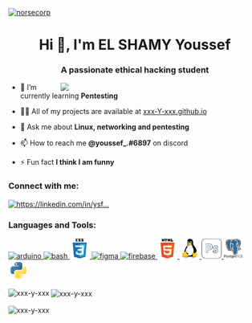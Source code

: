 [![norsecorp](https://external-content.duckduckgo.com/iu/?u=https%3A%2F%2Fsecuringourdigitalfuture.com%2Fwp-content%2Fuploads%2Fsites%2F6%2F2021%2F08%2FHomepage-Cyberattacks-narrow.gif&f=1&nofb=1&ipt=8fe8a94d0a3af472864e5a51984185f8f1b2a83ea752e0cf4d62b3e9b93b56d7&ipo=images)](https://rishavchanda.github.io)
<h1 align="center">Hi 👋, I'm EL SHAMY Youssef</h1>
<h3 align="center">A passionate ethical hacking student</h3>
<img align="right" lat="coding" width="400" src="https://cdn.dribbble.com/users/7813810/screenshots/17447483/media/2f93ce55516c9b590bec1c8950a67a62.gif">

- 🌱 I’m currently learning **Pentesting**

- 👨‍💻 All of my projects are available at [xxx-Y-xxx.github.io](https://youssefelshamy.notion.site/BUT-R-T-dd6444f1ef1340ae903e6fa1574a62d4?pvs=4)

- 💬 Ask me about **Linux, networking and pentesting**

- 📫 How to reach me **@youssef_.#6897** on discord 

- ⚡ Fun fact **I think I am funny**

<h3 align="left">Connect with me:</h3>
<p align="left">
<a href="https://linkedin.com/in/https://linkedin.com/in/ysf..." target="blank"><img align="center" src="https://raw.githubusercontent.com/rahuldkjain/github-profile-readme-generator/master/src/images/icons/Social/linked-in-alt.svg" alt="https://linkedin.com/in/ysf..." height="30" width="40" /></a>
</p>

<h3 align="left">Languages and Tools:</h3>
<p align="left"> <a href="https://www.arduino.cc/" target="_blank" rel="noreferrer"> <img src="https://cdn.worldvectorlogo.com/logos/arduino-1.svg" alt="arduino" width="40" height="40"/> </a> <a href="https://www.gnu.org/software/bash/" target="_blank" rel="noreferrer"> <img src="https://www.vectorlogo.zone/logos/gnu_bash/gnu_bash-icon.svg" alt="bash" width="40" height="40"/> </a> <a href="https://www.w3schools.com/css/" target="_blank" rel="noreferrer"> <img src="https://raw.githubusercontent.com/devicons/devicon/master/icons/css3/css3-original-wordmark.svg" alt="css3" width="40" height="40"/> </a> <a href="https://www.figma.com/" target="_blank" rel="noreferrer"> <img src="https://www.vectorlogo.zone/logos/figma/figma-icon.svg" alt="figma" width="40" height="40"/> </a> <a href="https://firebase.google.com/" target="_blank" rel="noreferrer"> <img src="https://www.vectorlogo.zone/logos/firebase/firebase-icon.svg" alt="firebase" width="40" height="40"/> </a> <a href="https://www.w3.org/html/" target="_blank" rel="noreferrer"> <img src="https://raw.githubusercontent.com/devicons/devicon/master/icons/html5/html5-original-wordmark.svg" alt="html5" width="40" height="40"/> </a> <a href="https://www.linux.org/" target="_blank" rel="noreferrer"> <img src="https://raw.githubusercontent.com/devicons/devicon/master/icons/linux/linux-original.svg" alt="linux" width="40" height="40"/> </a> <a href="https://www.photoshop.com/en" target="_blank" rel="noreferrer"> <img src="https://raw.githubusercontent.com/devicons/devicon/master/icons/photoshop/photoshop-line.svg" alt="photoshop" width="40" height="40"/> </a> <a href="https://www.postgresql.org" target="_blank" rel="noreferrer"> <img src="https://raw.githubusercontent.com/devicons/devicon/master/icons/postgresql/postgresql-original-wordmark.svg" alt="postgresql" width="40" height="40"/> </a> <a href="https://www.python.org" target="_blank" rel="noreferrer"> <img src="https://raw.githubusercontent.com/devicons/devicon/master/icons/python/python-original.svg" alt="python" width="40" height="40"/> </a> </p>

<p><img align="left" src="https://github-readme-stats.vercel.app/api/top-langs?username=xxx-y-xxx&show_icons=true&locale=en&layout=compact" alt="xxx-y-xxx" /></p>

<p>&nbsp;<img align="center" src="https://github-readme-stats.vercel.app/api?username=xxx-y-xxx&show_icons=true&locale=en" alt="xxx-y-xxx" /></p>

<p><img align="center" src="https://github-readme-streak-stats.herokuapp.com/?user=xxx-y-xxx&" alt="xxx-y-xxx" /></p>
